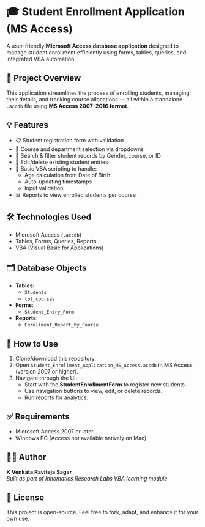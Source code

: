 # 🎓 Student Enrollment Application (MS Access)

A user-friendly **Microsoft Access database application** designed to manage student enrollment efficiently using forms, tables, queries, and integrated VBA automation.

## 📌 Project Overview

This application streamlines the process of enrolling students, managing their details, and tracking course allocations — all within a standalone `.accdb` file using **MS Access 2007–2016 format**.

## 💡 Features

- 📋 Student registration form with validation
- 🏫 Course and department selection via dropdowns
- 🔎 Search & filter student records by Gender, course, or ID
- 🔄 Edit/delete existing student entries
- 🧠 Basic VBA scripting to handle:
  - Age calculation from Date of Birth
  - Auto-updating timestamps
  - Input validation
- 📊 Reports to view enrolled students per course

## 🛠️ Technologies Used

- Microsoft Access (`.accdb`)
- Tables, Forms, Queries, Reports
- VBA (Visual Basic for Applications)

## 🗂️ Database Objects

- **Tables**:
  - `Students`
  - `tbl_courses`
- **Forms**:
  - `Student_Entry_Form`
- **Reports**:
  - `Enrollment_Report_by_Course`

## 🚀 How to Use

1. Clone/download this repository.
2. Open `Student_Enrollment_Application_MS_Access.accdb` in MS Access (version 2007 or higher).
3. Navigate through the UI:
   - Start with the **StudentEnrollmentForm** to register new students.
   - Use navigation buttons to view, edit, or delete records.
   - Run reports for analytics.

## ✅ Requirements

- Microsoft Access 2007 or later
- Windows PC (Access not available natively on Mac)

## 🧑‍💻 Author

**K Venkata Raviteja Sagar**  
*Built as part of Innomatics Research Labs VBA learning module*

## 📝 License

This project is open-source. Feel free to fork, adapt, and enhance it for your own use.

